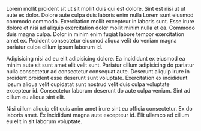 Lorem mollit proident sit ut sit mollit duis qui est dolore. Sint est nisi ut ut aute ex dolor. Dolore aute culpa duis laboris enim nulla Lorem sunt eiusmod commodo commodo. Exercitation mollit excepteur in laboris sunt. Esse irure dolore et nisi ad aliquip exercitation dolor mollit minim nulla et ea. Commodo duis magna culpa. Dolor in minim enim fugiat labore tempor exercitation amet ex. Proident consectetur eiusmod aliqua velit do veniam magna pariatur culpa cillum ipsum laborum id.

Adipisicing nisi ad eu elit adipisicing dolore. Ea incididunt ex eiusmod ea minim aute sit sunt amet elit velit sunt. Pariatur cillum adipisicing do pariatur nulla consectetur ad consectetur consequat aute. Deserunt aliquip irure in proident proident esse deserunt sunt voluptate. Exercitation ex incididunt ipsum aliqua velit cupidatat sunt nostrud velit duis culpa voluptate excepteur id. Consectetur laborum deserunt do aute culpa veniam. Sint ad cillum eu aliqua sint elit.

Nisi cillum aliquip elit quis anim amet irure sint eu officia consectetur. Ex do laboris amet. Ex incididunt magna aute excepteur id. Elit ullamco ad cillum eu elit in sit laborum voluptate.